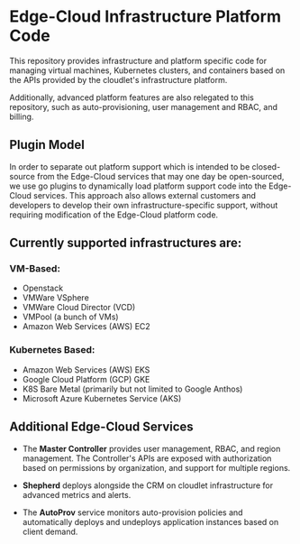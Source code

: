 # Edge-Cloud Infrastructure Platform Code

This repository provides infrastructure and platform specific code for managing virtual machines, Kubernetes clusters, and containers based on the APIs provided by the cloudlet's infrastructure platform.

Additionally, advanced platform features are also relegated to this repository, such as auto-provisioning, user management and RBAC, and billing.

## Plugin Model

In order to separate out platform support which is intended to be closed-source from the Edge-Cloud services that may one day be open-sourced, we use go plugins to dynamically load platform support code into the Edge-Cloud services. This approach also allows external customers and developers to develop their own infrastructure-specific support, without requiring modification of the Edge-Cloud platform code.

## Currently supported infrastructures are:

### VM-Based:

- Openstack
- VMWare VSphere
- VMWare Cloud Director (VCD)
- VMPool (a bunch of VMs)
- Amazon Web Services (AWS) EC2

### Kubernetes Based:

- Amazon Web Services (AWS) EKS
- Google Cloud Platform (GCP) GKE
- K8S Bare Metal (primarily but not limited to Google Anthos)
- Microsoft Azure Kubernetes Service (AKS)

## Additional Edge-Cloud Services

- The **Master Controller** provides user management, RBAC, and region management. The Controller's APIs are exposed with authorization based on permissions by organization, and support for multiple regions.

- **Shepherd** deploys alongside the CRM on cloudlet infrastructure for advanced metrics and alerts.

- The **AutoProv** service monitors auto-provision policies and automatically deploys and undeploys application instances based on client demand.
